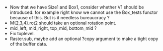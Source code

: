 * Now that we have Size1 and Box1, consider whether V1 should be introduced.
  for example right know we cannot use the Box_tests functor because 
  of this. But is it needless bureaucracy ?  
* M{2,3,4}.rot2 should take an optional rotation point.
* mid_left, mid_right, top_mid, bottom_mid ? 
* Fix toplevel.
* Raster.sub, maybe add an optional ?copy argument to make a tight copy
  of the buffer data.
